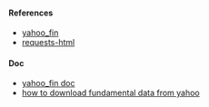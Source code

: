 
#### References

  * [yahoo_fin](https://github.com/atreadw1492/yahoo_fin)
  * [requests-html](https://github.com/psf/requests-html)

#### Doc

 * [yahoo_fin doc](http://theautomatic.net/yahoo_fin-documentation/)
 * [how to download fundamental data from yahoo](http://theautomatic.net/2020/05/05/how-to-download-fundamentals-data-with-python/)
